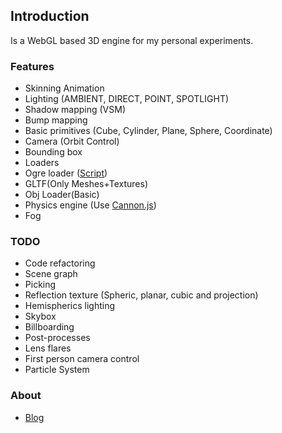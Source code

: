 ## Introduction

Is a WebGL based 3D engine for my personal experiments.

### Features ###
- Skinning Animation
- Lighting (AMBIENT, DIRECT, POINT, SPOTLIGHT)
- Shadow mapping (VSM)
- Bump mapping
- Basic primitives (Cube, Cylinder, Plane, Sphere, Coordinate)
- Camera (Orbit Control)
- Bounding box
- Loaders  
 - Ogre loader ([Script](https://github.com/games/OgreToJson))
 - GLTF(Only Meshes+Textures) 
 - Obj Loader(Basic)
- Physics engine (Use [Cannon.js](https://github.com/schteppe/cannon.js))
- Fog


### TODO ###
- Code refactoring
- Scene graph
- Picking
- Reflection texture (Spheric, planar, cubic and projection)
- Hemispherics lighting
- Skybox
- Billboarding
- Post-processes
- Lens flares
- First person camera control
- Particle System


### About ###

* [Blog](http://valorzhong.blogspot.com/)


 

